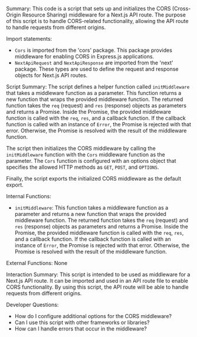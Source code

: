 Summary:
This code is a script that sets up and initializes the CORS (Cross-Origin Resource Sharing) middleware for a Next.js API route. The purpose of this script is to handle CORS-related functionality, allowing the API route to handle requests from different origins.

Import statements:
- `Cors` is imported from the 'cors' package. This package provides middleware for enabling CORS in Express.js applications.
- `NextApiRequest` and `NextApiResponse` are imported from the 'next' package. These types are used to define the request and response objects for Next.js API routes.

Script Summary:
The script defines a helper function called `initMiddleware` that takes a middleware function as a parameter. This function returns a new function that wraps the provided middleware function. The returned function takes the `req` (request) and `res` (response) objects as parameters and returns a Promise. Inside the Promise, the provided middleware function is called with the `req`, `res`, and a callback function. If the callback function is called with an instance of `Error`, the Promise is rejected with that error. Otherwise, the Promise is resolved with the result of the middleware function.

The script then initializes the CORS middleware by calling the `initMiddleware` function with the `Cors` middleware function as the parameter. The `Cors` function is configured with an options object that specifies the allowed HTTP methods as `GET`, `POST`, and `OPTIONS`.

Finally, the script exports the initialized CORS middleware as the default export.

Internal Functions:
- `initMiddleware`: This function takes a middleware function as a parameter and returns a new function that wraps the provided middleware function. The returned function takes the `req` (request) and `res` (response) objects as parameters and returns a Promise. Inside the Promise, the provided middleware function is called with the `req`, `res`, and a callback function. If the callback function is called with an instance of `Error`, the Promise is rejected with that error. Otherwise, the Promise is resolved with the result of the middleware function.

External Functions:
None

Interaction Summary:
This script is intended to be used as middleware for a Next.js API route. It can be imported and used in an API route file to enable CORS functionality. By using this script, the API route will be able to handle requests from different origins.

Developer Questions:
- How do I configure additional options for the CORS middleware?
- Can I use this script with other frameworks or libraries?
- How can I handle errors that occur in the middleware?